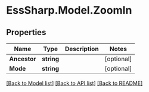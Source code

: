 # EssSharp.Model.ZoomIn

## Properties

Name | Type | Description | Notes
------------ | ------------- | ------------- | -------------
**Ancestor** | **string** |  | [optional] 
**Mode** | **string** |  | [optional] 

[[Back to Model list]](../README.md#documentation-for-models) [[Back to API list]](../README.md#documentation-for-api-endpoints) [[Back to README]](../README.md)

